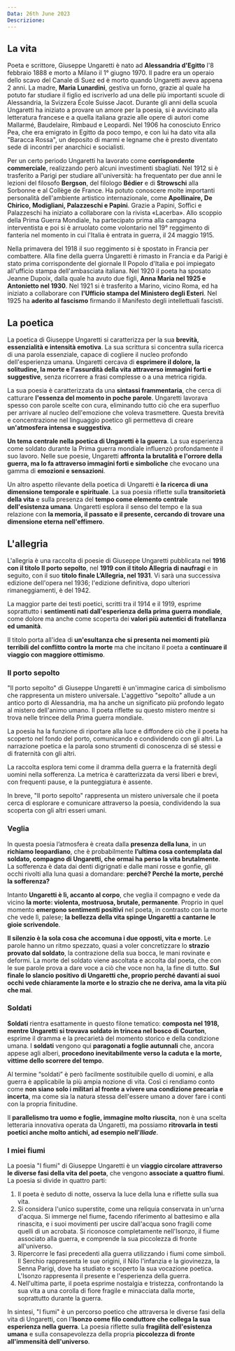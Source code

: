 ```yaml
---
Data: 26th June 2023
Descrizione: 
---
```

## La vita
Poeta e scrittore, Giuseppe Ungaretti è nato ad **Alessandria d'Egitto** l'8 febbraio 1888 e morto a Milano il 1° giugno 1970. Il padre era un operaio dello scavo del Canale di Suez ed è morto quando Ungaretti aveva appena 2 anni. La madre, **Maria Lunardini**, gestiva un forno, grazie al quale ha potuto far studiare il figlio ed iscriverlo ad una delle più importanti scuole di Alessandria, la Svizzera École Suisse Jacot. Durante gli anni della scuola Ungaretti ha iniziato a provare un amore per la poesia, si è avvicinato alla letteratura francese e a quella italiana grazie alle opere di autori come Mallarmé, Baudelaire, Rimbaud e Leopardi. Nel 1906 ha conosciuto Enrico Pea, che era emigrato in Egitto da poco tempo, e con lui ha dato vita alla "Baracca Rossa", un deposito di marmi e legname che è presto diventato sede di incontri per anarchici e socialisti.

Per un certo periodo Ungaretti ha lavorato come **corrispondente commerciale**, realizzando però alcuni investimenti sbagliati. Nel 1912 si è trasferito a Parigi per studiare all'università: ha frequentato per due anni le lezioni del filosofo **Bergson**, del filologo **Bédier** e di **Strowschi** alla Sorbonne e al Collège de France. Ha potuto conoscere molte importanti personalità dell'ambiente artistico internazionale, come **Apollinaire, De Chirico, Modigliani, Palazzeschi e Papini**. Grazie a Papini, Soffici e Palazzeschi ha iniziato a collaborare con la rivista «Lacerba». Allo scoppio della Prima Guerra Mondiale, ha partecipato prima alla campagna interventista e poi si è arruolato come volontario nel 19° reggimento di fanteria nel momento in cui l'Italia è entrata in guerra, il 24 maggio 1915.

Nella primavera del 1918 il suo reggimento si è spostato in Francia per combattere. Alla fine della guerra Ungaretti è rimasto in Francia e da Parigi è stato prima corrispondente del giornale Il Popolo d'Italia e poi impiegato all'ufficio stampa dell'ambasciata italiana. Nel 1920 il poeta ha sposato Jeanne Dupoix, dalla quale ha avuto due figli, **Anna Maria nel 1925 e Antonietto nel 1930**. Nel 1921 si è trasferito a Marino, vicino Roma, ed ha iniziato a collaborare con **l'Ufficio stampa del Ministero degli Esteri**. Nel 1925 ha **aderito al fascismo** firmando il Manifesto degli intellettuali fascisti.

## La poetica
La poetica di Giuseppe Ungaretti si caratterizza per la sua **brevità, essenzialità e intensità emotiva**. La sua scrittura si concentra sulla ricerca di una parola essenziale, capace di cogliere il nucleo profondo dell'esperienza umana. Ungaretti cercava di **esprimere il dolore, la solitudine, la morte e l'assurdità della vita attraverso immagini forti e suggestive**, senza ricorrere a frasi complesse o a una metrica rigida.

La sua poesia è caratterizzata da una **sintassi frammentaria**, che cerca di catturare **l'essenza del momento in poche parole**. Ungaretti lavorava spesso con parole scelte con cura, eliminando tutto ciò che era superfluo per arrivare al nucleo dell'emozione che voleva trasmettere. Questa brevità e concentrazione nel linguaggio poetico gli permetteva di creare **un'atmosfera intensa e suggestiva**.

**Un tema centrale nella poetica di Ungaretti è la guerra**. La sua esperienza come soldato durante la Prima guerra mondiale influenzò profondamente il suo lavoro. Nelle sue poesie, Ungaretti **affronta la brutalità e l'orrore della guerra, ma lo fa attraverso immagini forti e simboliche** che evocano una gamma di **emozioni e sensazioni**.

Un altro aspetto rilevante della poetica di Ungaretti è **la ricerca di una dimensione temporale e spirituale**. La sua poesia riflette sulla **transitorietà della vita** e sulla presenza del **tempo come elemento centrale dell'esistenza umana**. Ungaretti esplora il senso del tempo e la sua relazione con **la memoria, il passato e il presente, cercando di trovare una dimensione eterna nell'effimero**.

## L'allegria
L'allegria è una raccolta di poesie di Giuseppe Ungaretti pubblicata nel **1916 con il titolo Il porto sepolto**, nel **1919 con il titolo Allegria di naufragi** e in seguito, con il suo **titolo finale L’Allegria, nel 1931**. Vi sarà una successiva edizione dell'opera nel 1936; l'edizione definitiva, dopo ulteriori rimaneggiamenti, è del 1942.

La maggior parte dei testi poetici, scritti tra il 1914 e il 1919, esprime soprattutto i **sentimenti nati dall'esperienza della prima guerra mondiale**, come dolore ma anche come scoperta dei **valori più autentici di fratellanza ed umanità**.

Il titolo porta all'idea di **un'esultanza che si presenta nei momenti più terribili del conflitto contro la morte** ma che incitano il poeta a **continuare il viaggio con maggiore ottimismo**.

### Il porto sepolto
"Il porto sepolto" di Giuseppe Ungaretti è un'immagine carica di simbolismo che rappresenta un mistero universale. L'aggettivo "sepolto" allude a un antico porto di Alessandria, ma ha anche un significato più profondo legato al mistero dell'animo umano. Il poeta riflette su questo mistero mentre si trova nelle trincee della Prima guerra mondiale.

La poesia ha la funzione di riportare alla luce e diffondere ciò che il poeta ha scoperto nel fondo del porto, comunicando e condividendo con gli altri. La narrazione poetica e la parola sono strumenti di conoscenza di sé stessi e di fraternità con gli altri.

La raccolta esplora temi come il dramma della guerra e la fraternità degli uomini nella sofferenza. La metrica è caratterizzata da versi liberi e brevi, con frequenti pause, e la punteggiatura è assente.

In breve, "Il porto sepolto" rappresenta un mistero universale che il poeta cerca di esplorare e comunicare attraverso la poesia, condividendo la sua scoperta con gli altri esseri umani.

### Veglia
In questa poesia l’atmosfera è creata dalla **presenza della luna**, in un **richiamo leopardiano**, che è probabilmente **l’ultima cosa contemplata dal soldato, compagno di Ungaretti, che ormai ha perso la vita brutalmente**. La sofferenza è data dai denti digrignati e dalle mani rosse e gonfie, gli occhi rivolti alla luna quasi a domandare: **perché? Perché la morte, perché la sofferenza?**

Intanto **Ungaretti è lì, accanto al corpo**, che veglia il compagno e vede da vicino **la morte: violenta, mostruosa, brutale, permanente**. Proprio in quel momento **emergono sentimenti positivi** nel poeta, in contrasto con la morte che vede lì, palese; **la bellezza della vita spinge Ungaretti a cantarne le gioie scrivendole**.

**Il silenzio è la sola cosa che accomuna i due opposti, vita e morte**. Le parole hanno un ritmo spezzato, quasi a voler concretizzare lo **strazio provato dal soldato**, la contrazione della sua bocca, le mani rovinate e deformi. La morte del soldato viene ascoltata e accolta dal poeta, che con le sue parole prova a dare voce a ciò che voce non ha, la fine di tutto.
**Sul finale lo slancio positivo di Ungaretti che, proprio perché davanti ai suoi occhi vede chiaramente la morte e lo strazio che ne deriva, ama la vita più che mai**.

### Soldati
**Soldati** rientra esattamente in questo filone tematico: **composta nel 1918, mentre Ungaretti si trovava soldato in trincea nel bosco di Courton**, esprime il dramma e la precarietà del momento storico e della condizione umana. I **soldati** vengono qui **paragonati a foglie autunnali** che, ancora appese agli alberi, **procedono inevitabilmente verso la caduta e la morte, vittime dello scorrere del tempo**. 

Al termine “soldati” è però facilmente sostituibile quello di uomini, e alla guerra è applicabile la più ampia nozione di vita. Così ci rendiamo conto come **non siano solo i militari al fronte a vivere una condizione precaria e incerta**, ma come sia la natura stessa dell'essere umano a dover fare i conti con la propria finitudine. 

Il **parallelismo tra uomo e foglie, immagine molto riuscita**, non è una scelta letteraria innovativa operata da Ungaretti, ma possiamo **ritrovarla in testi poetici anche molto antichi, ad esempio nell'_Iliade_**.

### I miei fiumi
La poesia "I fiumi" di Giuseppe Ungaretti è un **viaggio circolare attraverso le diverse fasi della vita del poeta**, che vengono **associate a quattro fiumi**. La poesia si divide in quattro parti:

1. Il poeta è seduto di notte, osserva la luce della luna e riflette sulla sua vita.
2. Si considera l'unico superstite, come una reliquia conservata in un'urna d'acqua. Si immerge nel fiume, facendo riferimento al battesimo e alla rinascita, e i suoi movimenti per uscire dall'acqua sono fragili come quelli di un acrobata. Si riconosce completamente nell'Isonzo, il fiume associato alla guerra, e comprende la sua piccolezza di fronte all'universo.
3. Ripercorre le fasi precedenti alla guerra utilizzando i fiumi come simboli. Il Serchio rappresenta le sue origini, il Nilo l'infanzia e la giovinezza, la Senna Parigi, dove ha studiato e scoperto la sua vocazione poetica. L'Isonzo rappresenta il presente e l'esperienza della guerra.
4. Nell'ultima parte, il poeta esprime nostalgia e tristezza, confrontando la sua vita a una corolla di fiore fragile e minacciata dalla morte, soprattutto durante la guerra.

In sintesi, "I fiumi" è un percorso poetico che attraversa le diverse fasi della vita di Ungaretti, con l'**Isonzo come filo conduttore che collega la sua esperienza nella guerra**. La poesia riflette sulla **fragilità dell'esistenza umana** e sulla consapevolezza della propria **piccolezza di fronte all'immensità dell'universo**.